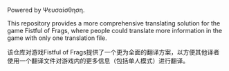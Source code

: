Powered by Ψευσαίσθηση.

This repository provides a more comprehensive translating solution for the game Fistful of Frags, where people could translate more information in the game with only one translation file.

该仓库对游戏Fistful of Frags提供了一个更为全面的翻译方案，以方便其他译者使用一个翻译文件对游戏内的更多信息（包括单人模式）进行翻译。
